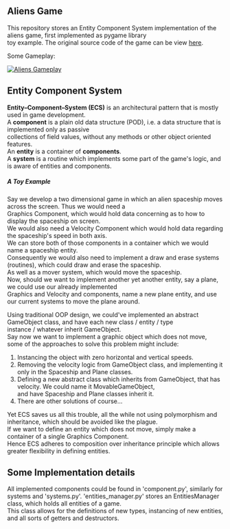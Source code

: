 ## Aliens Game
This repository stores an Entity Component System implementation of the aliens game, first implemented as pygame library  
toy example. The original source code of the game can be view [here](https://github.com/xamox/pygame/blob/master/examples/aliens.py).  
  
  Some Gameplay:  
  
[![Aliens Gameplay](https://i.imgur.com/wKjxeW1.png)](https://streamable.com/iye6w)


## Entity Component System
**Entity–Component–System (ECS)** is an architectural pattern that is mostly used in game development.  
A **component** is a plain old data structure (POD), i.e. a data structure that is implemented only as passive  
collections of field values, without any methods or other object oriented features.  
An **entity** is a container of  **components**.  
A **system** is a routine which implements some part of the game's logic, and is aware of entities and components.  

##### A Toy Example
Say we develop a two dimensional game in which an alien spaceship moves across the screen. Thus we would need a  
Graphics Component, which would hold data concerning as to how to display the spaceship on screen.  
We would also need a Velocity Component which would hold data regarding the spaceship's speed in both axis.  
We can store both of those components in a container which we would name a spaceship entity.  
Consequently we would also need to implement a draw and erase systems (routines), which could draw and erase the spaceship.  
As well as a mover system, which would move the spaceship.  
Now, should we want to implement another yet another entity, say a plane, we could use our already implemented  
Graphics and Velocity and components, name a new plane entity, and use our current systems to move the plane around.  
  
Using traditional OOP design, we could've implemented an abstract GameObject class, and have each new class / entity / type  
instance / whatever inherit GameObject.  
Say now we want to implement a graphic object which does not move, some of the approaches to solve this problem might include:
1. Instancing the object with zero horizontal and vertical speeds.
2. Removing the velocity logic from GameObject class, and implementing it only in the Spaceship and Plane classes.
3. Defining a new abstract class which inherits from GameObject, that has velocity. We could name it MovableGameObject,  
and have Spaceship and Plane classes inherit it.
4. There are other solutions of course...
 
Yet ECS saves us all this trouble, all the while not using polymorphism and inheritance, which should be avoided like the plague.  
If we want to define an entity which does not move, simply make a container of a single Graphics Component.  
Hence ECS adheres to composition over inheritance principle which allows greater flexibility in defining entities.  

## Some Implementation details
All implemented components could be found in 'component.py', similarly for systems and 'systems.py'.
'entities_manager.py' stores an EntitiesManager class, which holds all entities of a game.  
This class allows for the definitions of new types, instancing of new entities, and all sorts of getters and destructors.